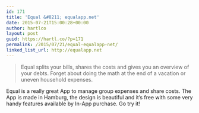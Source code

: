 ```yaml
---
id: 171
title: 'Equal &#8211; equalapp.net'
date: 2015-07-21T15:00:28+00:00
author: hartlco
layout: post
guid: https://hartl.co/?p=171
permalink: /2015/07/21/equal-equalapp-net/
linked_list_url: http://equalapp.net
---
```

> Equal splits your bills, shares the costs and gives you an overview of your debts. Forget about doing the math at the end of a vacation or uneven household expenses. 

Equal is a really great App to manage group expenses and share costs. The App is made in Hamburg, the design is beautiful and it&#8217;s free with some very handy features available by In-App purchase. Go try it!